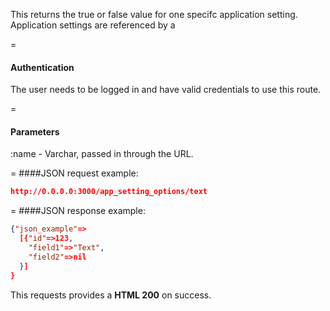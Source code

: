 <!-- --- title: GET /app_setting_options/:id -->

This returns the true or false value for one specifc application setting. Application settings are referenced by a

=
#### Authentication

The user needs to be logged in and have valid credentials to use this route.

=
#### Parameters

:name - Varchar, passed in through the URL.

=
####JSON request example:
```json
http://0.0.0.0:3000/app_setting_options/text
```

=
####JSON response example:

```json
{"json_example"=>
  [{"id"=>123,
    "field1"=>"Text",
    "field2"=>nil
  }]
}
```

This requests provides a <strong>HTML 200</strong> on success.